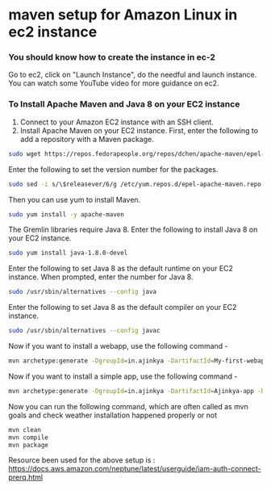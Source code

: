 # maven setup for Amazon Linux in ec2 instance
### You should know how to create the instance in ec-2
Go to ec2, click on "Launch Instance", do the needful and launch instance.
You can watch some YouTube video for more guidance on ec2.

### To Install Apache Maven and Java 8 on your EC2 instance

1. Connect to your Amazon EC2 instance with an SSH client.
2. Install Apache Maven on your EC2 instance. First, enter the following to add a repository with a Maven package.
```bash
sudo wget https://repos.fedorapeople.org/repos/dchen/apache-maven/epel-apache-maven.repo -O /etc/yum.repos.d/epel-apache-maven.repo
```

Enter the following to set the version number for the packages.
```bash
sudo sed -i s/\$releasever/6/g /etc/yum.repos.d/epel-apache-maven.repo
```

Then you can use yum to install Maven.
```bash
sudo yum install -y apache-maven
```

The Gremlin libraries require Java 8. Enter the following to install Java 8 on your EC2 instance.
```bash
sudo yum install java-1.8.0-devel
```

Enter the following to set Java 8 as the default runtime on your EC2 instance.
When prompted, enter the number for Java 8.
```bash
sudo /usr/sbin/alternatives --config java
```

Enter the following to set Java 8 as the default compiler on your EC2 instance.
```bash
sudo /usr/sbin/alternatives --config javac
```

Now if you want to install a webapp, use the following command -
```bash
mvn archetype:generate -DgroupId=in.ajinkya -DartifactId=My-first-webapp -DarchetypeArtifactId=maven-archetype-webapp -DinteractiveMode=false
```

Now if you want to install a simple app, use the following command -
```bash
mvn archetype:generate -DgroupId=in.ajinkya -DartifactId=Ajinkya-app -DarchetypeArtifactId=maven-archetype-quickstart -DinteractiveMode=false
```


Now you can run the following command, which are often called as mvn goals and check weather installation happened properly or not
```bash
mvn clean
mvn compile
mvn package
```

Resource been used for the above setup is : https://docs.aws.amazon.com/neptune/latest/userguide/iam-auth-connect-prerq.html
